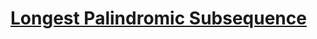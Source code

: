 # [Longest Palindromic Subsequence](https://leetcode.com/problems/longest-palindromic-subsequence/)
